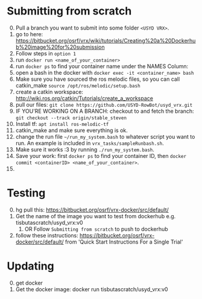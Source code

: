 # Submitting from scratch
0. Pull a branch you want to submit into some folder `<USYD VRX>`.
1. go to here: https://bitbucket.org/osrf/vrx/wiki/tutorials/Creating%20a%20Dockerhub%20image%20for%20submission
2. Follow steps in `option 1`
3. run `docker run <name_of_your_container>`
4. run `docker ps` to find your container name under the NAMES Column:
5. open a bash in the docker with `docker exec -it <container_name> bash`
6. Make sure you have sourced the ros melodic files, so you can call catkin_make `source /opt/ros/melodic/setup.bash`
6. create a catkin workspace: http://wiki.ros.org/catkin/Tutorials/create_a_workspace 
7. pull our files: `git clone https://github.com/USYD-RowBot/usyd_vrx.git`
8. IF YOU'RE WORKING ON A BRANCH: checkout to and fetch the branch: `git checkout --track origin/stable_steven`
9. Install tf: `apt install ros-melodic-tf`
10. catkin_make and make sure everything is ok.
11. change the run file `~/run_my_system.bash` to whatever script you want to run. An example is included in `vrx_tasks/sampleRunbash.sh`.
12. Make sure it works :3 by running `./run_my_system.bash`.
12. Save your work: first `docker ps` to find your container ID, then `docker commit <containerID> <name_of_your_container>`.
13. 


# Testing
0. hg pull this: https://bitbucket.org/osrf/vrx-docker/src/default/
1. Get the name of the image you want to test from dockerhub e.g. tisbutascratch/usyd_vrx:v0
    1. OR Follow `Submitting from scratch` to push to dockerhub
2. follow these instructions: https://bitbucket.org/osrf/vrx-docker/src/default/ from 'Quick Start Instructions For a Single Trial'


# Updating
0. get docker
1. Get the docker image: docker run tisbutascratch/usyd_vrx:v0

